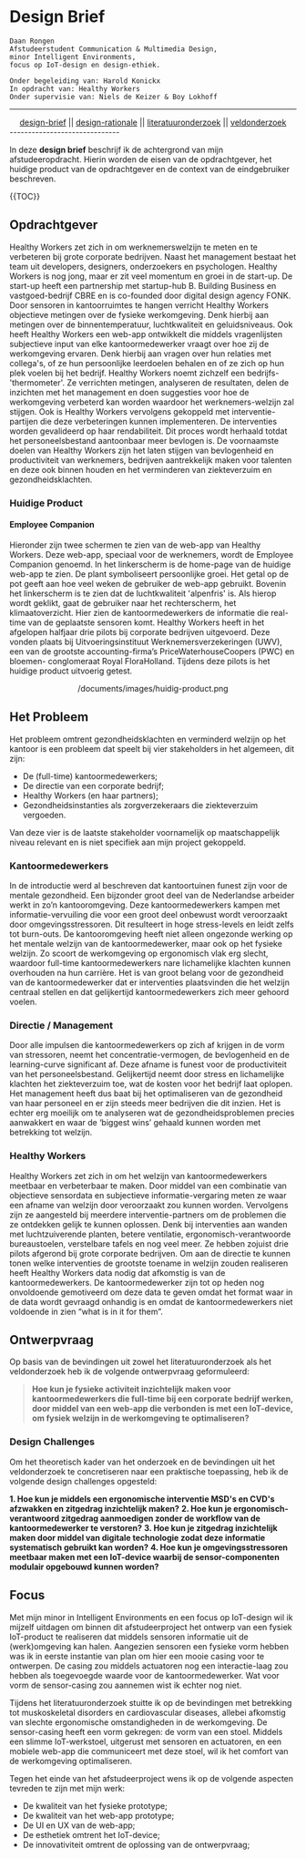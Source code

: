 # Design Brief

	Daan Rongen
	Afstudeerstudent Communication & Multimedia Design,
	minor Intelligent Environments, 
	focus op IoT-design en design-ethiek.
		
	Onder begeleiding van: Harold Konickx
	In opdracht van: Healthy Workers
	Onder supervisie van: Niels de Keizer & Boy Lokhoff

------------------------------
<div align="center">
<a href="https://github.com/daanrongen/delta/blob/master/design-brief.md">design-brief</a> || <a href="https://github.com/daanrongen/delta/blob/master/design-rationale.md">design-rationale</a> || <a href="https://github.com/daanrongen/delta/blob/master/literatuuronderzoek.md">literatuuronderzoek</a> || <a href="https://github.com/daanrongen/delta/blob/master/veldonderzoek.md">veldonderzoek</a>
</div>
------------------------------


In deze **design brief** beschrijf ik de achtergrond van mijn afstudeeropdracht. Hierin worden de eisen van de opdrachtgever, het huidige product van de opdrachtgever en de context van de eindgebruiker beschreven.

{{TOC}}

## Opdrachtgever
Healthy Workers zet zich in om werknemerswelzijn te meten en te verbeteren bij grote corporate bedrijven. Naast het management bestaat het team uit developers, designers, onderzoekers en psychologen. Healthy Workers is nog jong, maar er zit veel momentum en groei in de start-up. De start-up heeft een partnership met startup-hub B. Building Business en vastgoed-bedrijf CBRE en is co-founded door digital design agency FONK. Door sensoren in kantoorruimtes te hangen verricht Healthy Workers objectieve metingen over de fysieke werkomgeving. Denk hierbij aan metingen over de binnentemperatuur, luchtkwaliteit en geluidsniveaus. Ook heeft Healthy Workers een web-app ontwikkelt die middels vragenlijsten subjectieve input van elke kantoormedewerker vraagt over hoe zij de werkomgeving ervaren. Denk hierbij aan vragen over hun relaties met collega's, of ze hun persoonlijke leerdoelen behalen en of ze zich op hun plek voelen bij het bedrijf. Healthy Workers noemt zichzelf een bedrijfs-'thermometer'. Ze verrichten metingen, analyseren de resultaten, delen de inzichten met het management en doen suggesties voor hoe de werkomgeving verbeterd kan worden waardoor het werknemers-welzijn zal stijgen. Ook is Healthy Workers vervolgens gekoppeld met interventie-partijen die deze verbeteringen kunnen implementeren. De interventies worden gevalideerd op haar rendabiliteit. Dit proces wordt herhaald totdat het personeelsbestand aantoonbaar meer bevlogen is. De voornaamste doelen van Healthy Workers zijn het laten stijgen van bevlogenheid en productiviteit van werknemers, bedrijven aantrekkelijk maken voor talenten en deze ook binnen houden en het verminderen van ziekteverzuim en gezondheidsklachten.

### Huidige Product
#### Employee Companion
Hieronder zijn twee schermen te zien van de web-app van Healthy Workers. Deze web-app, speciaal voor de werknemers, wordt de Employee Companion genoemd. In het linkerscherm is de home-page van de huidige web-app te zien. De plant symboliseert persoonlijke groei. Het getal op de pot geeft aan hoe veel weken de gebruiker de web-app gebruikt. Bovenin het linkerscherm is te zien dat de luchtkwaliteit 'alpenfris' is. Als hierop wordt geklikt, gaat de gebruiker naar het rechterscherm, het klimaatoverzicht. Hier zien de kantoormedewerkers de informatie die real-time van de geplaatste sensoren komt. Healthy Workers heeft in het afgelopen halfjaar drie pilots bij corporate bedrijven uitgevoerd. Deze vonden plaats bij Uitvoeringsinstituut Werknemersverzekeringen (UWV), een van de grootste accounting-firma’s PriceWaterhouseCoopers (PWC) en bloemen- conglomeraat Royal FloraHolland. Tijdens deze pilots is het huidige product uitvoerig getest.

<div align="center">
/documents/images/huidig-product.png
</div>

## Het Probleem
Het probleem omtrent gezondheidsklachten en verminderd welzijn op het kantoor is een probleem dat speelt bij vier stakeholders in het algemeen, dit zijn:
- De (full-time) kantoormedewerkers;
- De directie van een corporate bedrijf;
- Healthy Workers (en haar partners);
- Gezondheidsinstanties als zorgverzekeraars die ziekteverzuim vergoeden.

Van deze vier is de laatste stakeholder voornamelijk op maatschappelijk niveau relevant en is niet specifiek aan mijn project gekoppeld.

### Kantoormedewerkers
In de introductie werd al beschreven dat kantoortuinen funest zijn voor de mentale gezondheid. Een bijzonder groot deel van de Nederlandse arbeider werkt in zo’n kantooromgeving. Deze kantoormedewerkers kampen met informatie-vervuiling die voor een groot deel onbewust wordt veroorzaakt door omgevingsstressoren. Dit resulteert in hoge stress-levels en leidt zelfs tot burn-outs. De kantooromgeving heeft niet alleen ongezonde werking op het mentale welzijn van de kantoormedewerker, maar ook op het fysieke welzijn. Zo scoort de werkomgeving op ergonomisch vlak erg slecht, waardoor full-time kantoormedewerkers nare lichamelijke klachten kunnen overhouden na hun carrière. Het is van groot belang voor de gezondheid van de kantoormedewerker dat er interventies plaatsvinden die het welzijn centraal stellen en dat gelijkertijd kantoormedewerkers zich meer gehoord voelen.

### Directie / Management
Door alle impulsen die kantoormedewerkers op zich af krijgen in de vorm van stressoren, neemt het concentratie-vermogen, de bevlogenheid en de learning-curve significant af. Deze afname is funest voor de productiviteit van het personeelsbestand. Gelijkertijd neemt door stress en lichamelijke klachten het ziekteverzuim toe, wat de kosten voor het bedrijf laat oplopen. Het management heeft dus baat bij het optimaliseren van de gezondheid van haar personeel en er zijn steeds meer bedrijven die dit inzien. Het is echter erg moeilijk om te analyseren wat de gezondheidsproblemen precies aanwakkert en waar de ‘biggest wins’ gehaald kunnen worden met betrekking tot welzijn.

### Healthy Workers
Healthy Workers zet zich in om het welzijn van kantoormedewerkers meetbaar en verbeterbaar te maken. Door middel van een combinatie van objectieve sensordata en subjectieve informatie-vergaring meten ze waar een afname van welzijn door veroorzaakt zou kunnen worden. Vervolgens zijn ze aangesteld bij meerdere interventie-partners om de problemen die ze ontdekken gelijk te kunnen oplossen. Denk bij interventies aan wanden met luchtzuiverende planten, betere ventilatie, ergonomisch-verantwoorde bureaustoelen, verstelbare tafels en nog veel meer. Ze hebben zojuist drie pilots afgerond bij grote corporate bedrijven. Om aan de directie te kunnen tonen welke interventies de grootste toename in welzijn zouden realiseren heeft Healthy Workers data nodig dat afkomstig is van de kantoormedewerkers. De kantoormedewerker zijn tot op heden nog onvoldoende gemotiveerd om deze data te geven omdat het format waar in de data wordt gevraagd onhandig is en omdat de kantoormedewerkers niet voldoende in zien “what is in it for them”.

## Ontwerpvraag
Op basis van de bevindingen uit zowel het literatuuronderzoek als het veldonderzoek heb ik de volgende ontwerpvraag geformuleerd:

> **Hoe kun je fysieke activiteit inzichtelijk maken voor kantoormedewerkers die full-time bij een corporate bedrijf werken, door middel van een web-app die verbonden is met een IoT-device, om fysiek welzijn in de werkomgeving te optimaliseren?**

### Design Challenges
Om het theoretisch kader van het onderzoek en de bevindingen uit het veldonderzoek te concretiseren naar een praktische toepassing, heb ik de volgende design challenges opgesteld:

**1. Hoe kun je middels een ergonomische interventie MSD's en CVD's afzwakken en zitgedrag inzichtelijk maken?**
**2. Hoe kun je ergonomisch-verantwoord zitgedrag aanmoedigen zonder de workflow van de kantoormedewerker te verstoren?**
**3. Hoe kun je zitgedrag inzichtelijk maken door middel van digitale technologie zodat deze informatie systematisch gebruikt kan worden?**
**4. Hoe kun je omgevingsstressoren meetbaar maken met een IoT-device waarbij de sensor-componenten modulair opgebouwd kunnen worden?**

## Focus
Met mijn minor in Intelligent Environments en een focus op IoT-design wil ik mijzelf uitdagen om binnen dit afstudeerproject het ontwerp van een fysiek IoT-product te realiseren dat middels sensoren informatie uit de (werk)omgeving kan halen. Aangezien sensoren een fysieke vorm hebben was ik in eerste instantie van plan om hier een mooie casing voor te ontwerpen. De casing zou middels actuatoren nog een interactie-laag zou hebben als toegevoegde waarde voor de kantoormedewerker. Wat voor vorm de sensor-casing zou aannemen wist ik echter nog niet.

Tijdens het literatuuronderzoek stuitte ik op de bevindingen met betrekking tot muskoskeletal disorders en cardiovascular diseases, allebei afkomstig van slechte ergonomische omstandigheden in de werkomgeving. De sensor-casing heeft een vorm gekregen: de vorm van een stoel. Middels een slimme IoT-werkstoel, uitgerust met sensoren en actuatoren, en een mobiele web-app die communiceert met deze stoel, wil ik het comfort van de werkomgeving optimaliseren.

Tegen het einde van het afstudeerproject wens ik op de volgende aspecten tevreden te zijn met mijn werk:

- De kwaliteit van het fysieke prototype;
- De kwaliteit van het web-app prototype;
- De UI en UX van de web-app;
- De esthetiek omtrent het IoT-device;
- De innovativiteit omtrent de oplossing van de ontwerpvraag;

